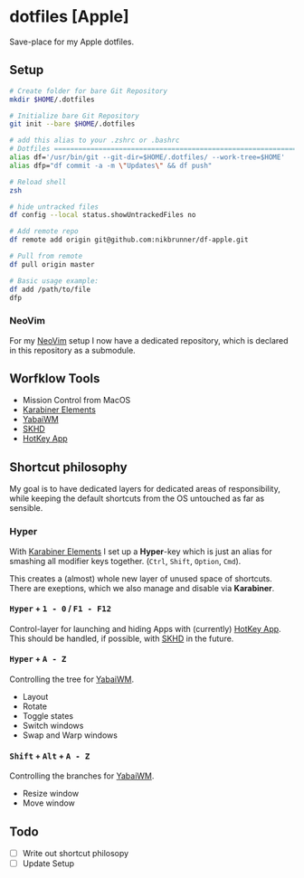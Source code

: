 # dotfiles [Apple]

Save-place for my Apple dotfiles.

## Setup

```bash
# Create folder for bare Git Repository
mkdir $HOME/.dotfiles

# Initialize bare Git Repository
git init --bare $HOME/.dotfiles

# add this alias to your .zshrc or .bashrc
# Dotfiles ===============================================================
alias df='/usr/bin/git --git-dir=$HOME/.dotfiles/ --work-tree=$HOME'
alias dfp="df commit -a -m \"Updates\" && df push"

# Reload shell
zsh

# hide untracked files
df config --local status.showUntrackedFiles no

# Add remote repo
df remote add origin git@github.com:nikbrunner/df-apple.git

# Pull from remote
df pull origin master

# Basic usage example:
df add /path/to/file
dfp
```

### NeoVim

For my [NeoVim](https://github.com/nikbrunner/nibru.vim) setup I now have a dedicated repository, which is declared in this repository as a submodule.

## Worfklow Tools

- Mission Control from MacOS
- [Karabiner Elements](https://karabiner-elements.pqrs.org/)
- [YabaiWM](https://github.com/koekeishiya/yabai)
- [SKHD](https://github.com/koekeishiya/skhd)
- [HotKey App](https://codenuts.de/en/posts/hotkey/)


## Shortcut philosophy

My goal is to have dedicated layers for dedicated areas of responsibility, while keeping the default shortcuts from the OS untouched as far as sensible.

### Hyper

With [Karabiner Elements](https://karabiner-elements.pqrs.org/) I set up a **Hyper**-key which is just an alias for smashing all modifier keys together. (`Ctrl`, `Shift`, `Option`, `Cmd`).

This creates a (almost) whole new layer of unused space of shortcuts. There are exeptions, which we also manage and disable via **Karabiner**.

#### <kbd>Hyper</kbd> + <kbd>1 - 0</kbd> / <kbd>F1 - F12</kbd> 

Control-layer for launching and hiding Apps with (currently) [HotKey App](https://codenuts.de/en/posts/hotkey/). This should be handled, if possible, with [SKHD](https://github.com/koekeishiya/skhd) in the future. 

#### <kbd>Hyper</kbd> + <kbd>A - Z</kbd> 

Controlling the tree for [YabaiWM](https://github.com/koekeishiya/yabai).

- Layout
- Rotate
- Toggle states
- Switch windows
- Swap and Warp windows

#### <kbd>Shift</kbd> + <kbd>Alt</kbd> + <kbd>A - Z</kbd>

Controlling the branches for [YabaiWM](https://github.com/koekeishiya/yabai).

- Resize window
- Move window

## Todo

- [ ] Write out shortcut philosopy
- [ ] Update Setup
